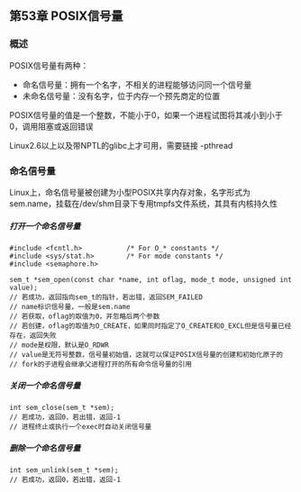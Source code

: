 ## 第53章 POSIX信号量

### 概述

POSIX信号量有两种：

* 命名信号量：拥有一个名字，不相关的进程能够访问同一个信号量
* 未命名信号量：没有名字，位于内存一个预先商定的位置

POSIX信号量的值是一个整数，不能小于0，如果一个进程试图将其减小到小于0，调用阻塞或返回错误

Linux2.6以上以及带NPTL的glibc上才可用，需要链接 -pthread

### 命名信号量

Linux上，命名信号量被创建为小型POSIX共享内存对象，名字形式为sem.name，挂载在/dev/shm目录下专用tmpfs文件系统，其具有内核持久性

##### 打开一个命名信号量

```
#include <fcntl.h>           /* For O_* constants */
#include <sys/stat.h>        /* For mode constants */
#include <semaphore.h>

sem_t *sem_open(const char *name, int oflag, mode_t mode, unsigned int value);
// 若成功，返回指向sem_t的指针，若出错，返回SEM_FAILED
// name标识信号量，一般是sem.name
// 若获取，oflag的取值为0，并忽略后两个参数
// 若创建，oflag的取值为O_CREATE，如果同时指定了O_CREATE和O_EXCL但是信号量已经存在，返回失败
// mode是权限，默认是O_RDWR
// value是无符号整数，信号量初始值，这就可以保证POSIX信号量的创建和初始化原子的
// fork的子进程会继承父进程打开的所有命令信号量的引用
```

##### 关闭一个命名信号量

```
int sem_close(sem_t *sem);
// 若成功，返回0，若出错，返回-1
// 进程终止或执行一个exec时自动关闭信号量
```

##### 删除一个命名信号量

```
int sem_unlink(sem_t *sem);
// 若成功，返回0，若出错，返回-1
```

